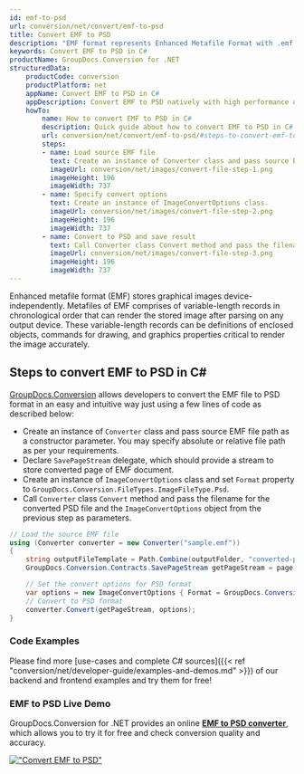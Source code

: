 ```yaml
---
id: emf-to-psd
url: conversion/net/convert/emf-to-psd
title: Convert EMF to PSD
description: "EMF format represents Enhanced Metafile Format with .emf extension. Learn how to convert EMF to PSD file programmatically in C# language using GroupDocs.Conversion for .NET library."
keywords: Convert EMF to PSD in C#
productName: GroupDocs.Conversion for .NET
structuredData:
    productCode: conversion
    productPlatform: net
    appName: Convert EMF to PSD in C#
    appDescription: Convert EMF to PSD natively with high performance using C# language and server side GroupDocs.Conversion for .NET APIs, without the use of any software like Microsoft or Open Office.
    howTo:
        name: How to convert EMF to PSD in C# 
        description: Quick guide about how to convert EMF to PSD in C# with high performance and accuracy.
        url: conversion/net/convert/emf-to-psd/#steps-to-convert-emf-to-psd-in-c
        steps:
        - name: Load source EMF file 
          text: Create an instance of Converter class and pass source EMF file path as a constructor parameter. You may specify absolute or relative file path as per your requirements. 
          imageUrl: conversion/net/images/convert-file-step-1.png
          imageHeight: 196
          imageWidth: 737
        - name: Specify convert options 
          text: Create an instance of ImageConvertOptions class.
          imageUrl: conversion/net/images/convert-file-step-2.png
          imageHeight: 196
          imageWidth: 737
        - name: Convert to PSD and save result 
          text: Call Converter class Convert method and pass the filename for the converted HTML file and the ImageConvertOptions object from the previous step as parameters.
          imageUrl: conversion/net/images/convert-file-step-3.png
          imageHeight: 196
          imageWidth: 737
---
```


Enhanced metafile format (EMF) stores graphical images device-independently. Metafiles of EMF comprises of variable-length records in chronological order that can render the stored image after parsing on any output device. These variable-length records can be definitions of enclosed objects, commands for drawing, and graphics properties critical to render the image accurately.

## Steps to convert EMF to PSD in C#

[GroupDocs.Conversion](https://products.groupdocs.com/conversion/net) allows developers to convert the EMF file to PSD format in an easy and intuitive way just using a few lines of code as described below:

* Create an instance of `Converter` class and pass source EMF file path as a constructor parameter. You may specify absolute or relative file path as per your requirements. 
* Declare `SavePageStream` delegate, which should provide a stream to store converted page of EMF document.
* Create an instance of `ImageConvertOptions` class and set `Format` property to `GroupDocs.Conversion.FileTypes.ImageFileType.Psd`.
* Call `Converter` class `Convert` method and pass the filename for the converted PSD file and the `ImageConvertOptions` object from the previous step as parameters.

```csharp
// Load the source EMF file
using (Converter converter = new Converter("sample.emf"))
{
    string outputFileTemplate = Path.Combine(outputFolder, "converted-page-{0}.psd");
    GroupDocs.Conversion.Contracts.SavePageStream getPageStream = page => new FileStream(string.Format(outputFileTemplate, page), FileMode.Create);

    // Set the convert options for PSD format
    var options = new ImageConvertOptions { Format = GroupDocs.Conversion.FileTypes.ImageFileType.Psd };   
    // Convert to PSD format
    converter.Convert(getPageStream, options);
}
```

### Code Examples

Please find more [use-cases and complete C# sources]({{< ref "conversion/net/developer-guide/examples-and-demos.md" >}}) of our backend and frontend examples and try them for free!

### EMF to PSD Live Demo

GroupDocs.Conversion for .NET provides an online [**EMF to PSD converter**](https://products.groupdocs.app/conversion/emf-to-psd), which allows you to try it for free and check conversion quality and accuracy.

[!["Convert EMF to PSD"](conversion/net/images/convert-to-psd/convert-emf-to-psd.png)](https://products.groupdocs.app/conversion/emf-to-psd)